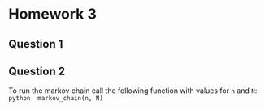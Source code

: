# Homework 3

## Question 1

## Question 2
To run the markov chain call the following function with values for `n` and `N`:
    ```python 
    markov_chain(n, N)
    ```

